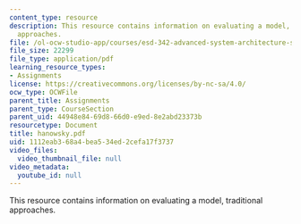 ```yaml
---
content_type: resource
description: This resource contains information on evaluating a model, traditional
  approaches.
file: /ol-ocw-studio-app/courses/esd-342-advanced-system-architecture-spring-2006/1112eab368a4bea534ed2cefa17f3737_hanowsky.pdf
file_size: 22299
file_type: application/pdf
learning_resource_types:
- Assignments
license: https://creativecommons.org/licenses/by-nc-sa/4.0/
ocw_type: OCWFile
parent_title: Assignments
parent_type: CourseSection
parent_uid: 44948e84-69d8-66d0-e9ed-8e2abd23373b
resourcetype: Document
title: hanowsky.pdf
uid: 1112eab3-68a4-bea5-34ed-2cefa17f3737
video_files:
  video_thumbnail_file: null
video_metadata:
  youtube_id: null
---
```

This resource contains information on evaluating a model, traditional approaches.